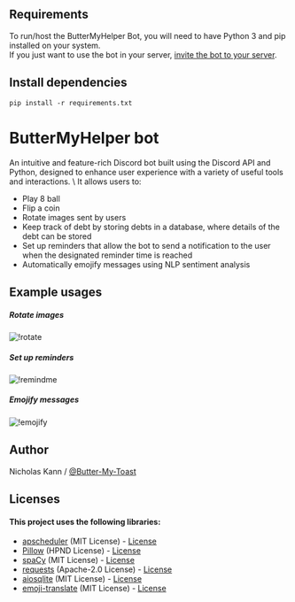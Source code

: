 ## Requirements
To run/host the ButterMyHelper Bot, you will need to have Python 3 and pip installed on your system. \
If you just want to use the bot in your server, [invite the bot to your server](https://discord.com/api/oauth2/authorize?client_id=494299064951898122&permissions=543313886272&scope=bot "Invite ButterMyHelper to your server").

## Install dependencies
`pip install -r requirements.txt`

# ButterMyHelper bot
An intuitive and feature-rich Discord bot built using the Discord API and Python, designed to enhance user experience with a variety of useful tools and interactions. \ It allows users to: 
- Play 8 ball
- Flip a coin
- Rotate images sent by users
- Keep track of debt by storing debts in a database, where details of the debt can be stored
- Set up reminders that allow the bot to send a notification to the user when the designated reminder time is reached
- Automatically emojify messages using NLP sentiment analysis

## Example usages
##### Rotate images
![!rotate](https://media.giphy.com/media/1nCpnzIlme3LEt3jjM/giphy.gif)

##### Set up reminders
![!remindme](https://media.giphy.com/media/KXOTY179hjm0u1dQS1/giphy.gif)

##### Emojify messages
![!emojify](https://media.giphy.com/media/6YhVYhWwaKznoRSt5b/giphy.gif)

## Author
Nicholas Kann / [@Butter-My-Toast](https://github.com/Butter-My-Toast "Butter-My-Toast's github page")

## Licenses
#### This project uses the following libraries:
- [apscheduler](https://github.com/agronholm/apscheduler) (MIT License) - [License](https://github.com/agronholm/apscheduler/blob/master/LICENSE.txt)
- [Pillow](https://github.com/python-pillow/Pillow) (HPND License) - [License](https://github.com/python-pillow/Pillow/blob/main/LICENSE)
- [spaCy](https://github.com/explosion/spaCy) (MIT License) - [License](https://github.com/explosion/spaCy/blob/master/LICENSE)
- [requests](https://github.com/psf/requests) (Apache-2.0 License) - [License](https://github.com/psf/requests/blob/main/LICENSE)
- [aiosqlite](https://github.com/omnilib/aiosqlite) (MIT License) - [License](https://github.com/omnilib/aiosqlite/blob/main/LICENSE)
- [emoji-translate](https://github.com/emoji-translate/emoji-translate) (MIT License) - [License](https://github.com/emoji-translate/emoji-translate/blob/master/LICENSE)
